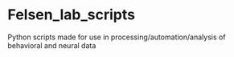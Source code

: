 # Felsen_lab_scripts
Python scripts made for use in processing/automation/analysis of behavioral and neural data
